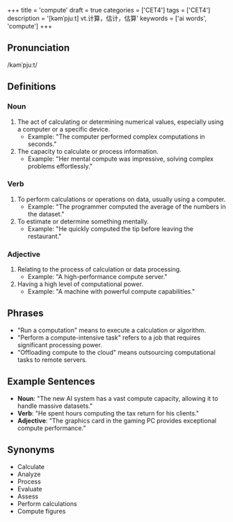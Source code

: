 +++
title = 'compute'
draft = true
categories = ['CET4']
tags = ['CET4']
description = '[kəmˈpjuːt] vt.计算，估计，估算'
keywords = ['ai words', 'compute']
+++

## Pronunciation
/kəmˈpjuːt/

## Definitions
### Noun
1. The act of calculating or determining numerical values, especially using a computer or a specific device.
   - Example: "The computer performed complex computations in seconds."
2. The capacity to calculate or process information.
   - Example: "Her mental compute was impressive, solving complex problems effortlessly."

### Verb
1. To perform calculations or operations on data, usually using a computer.
   - Example: "The programmer computed the average of the numbers in the dataset."
2. To estimate or determine something mentally.
   - Example: "He quickly computed the tip before leaving the restaurant."

### Adjective
1. Relating to the process of calculation or data processing.
   - Example: "A high-performance compute server."
2. Having a high level of computational power.
   - Example: "A machine with powerful compute capabilities."

## Phrases
- "Run a computation" means to execute a calculation or algorithm.
- "Perform a compute-intensive task" refers to a job that requires significant processing power.
- "Offloading compute to the cloud" means outsourcing computational tasks to remote servers.

## Example Sentences
- **Noun**: "The new AI system has a vast compute capacity, allowing it to handle massive datasets."
- **Verb**: "He spent hours computing the tax return for his clients."
- **Adjective**: "The graphics card in the gaming PC provides exceptional compute performance."

## Synonyms
- Calculate
- Analyze
- Process
- Evaluate
- Assess
- Perform calculations
- Compute figures
